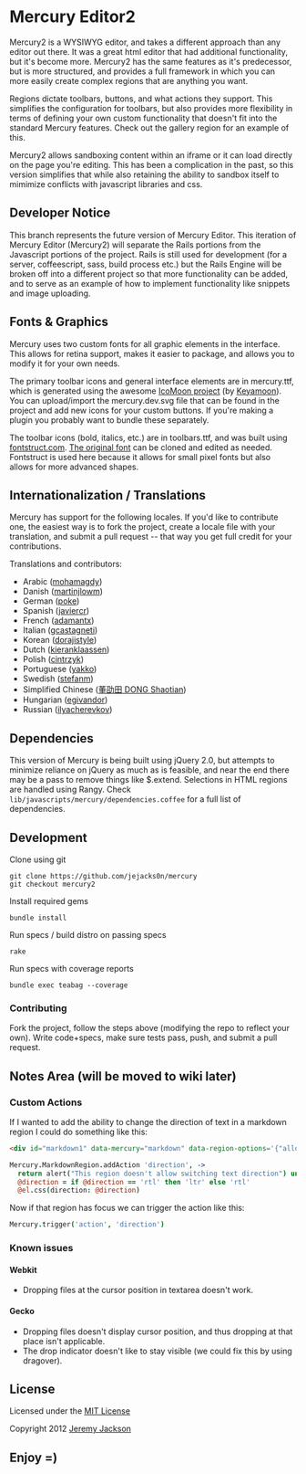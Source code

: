 Mercury Editor2
===============

Mercury2 is a WYSIWYG editor, and takes a different approach than any editor out there. It was a great html editor that had additional functionality, but it's become more. Mercury2 has the same features as it's predecessor, but is more structured, and provides a full framework in which you can more easily create complex regions that are anything you want.

Regions dictate toolbars, buttons, and what actions they support. This simplifies the configuration for toolbars, but also provides more flexibility in terms of defining your own custom functionality that doesn't fit into the standard Mercury features. Check out the gallery region for an example of this.

Mercury2 allows sandboxing content within an iframe or it can load directly on the page you're editing. This has been a complication in the past, so this version simplifies that while also retaining the ability to sandbox itself to mimimize conflicts with javascript libraries and css.


## Developer Notice

This branch represents the future version of Mercury Editor. This iteration of Mercury Editor (Mercury2) will separate the Rails portions from the Javascript portions of the project. Rails is still used for development (for a server, coffeescript, sass, build process etc.) but the Rails Engine will be broken off into a different project so that more functionality can be added, and to serve as an example of how to implement functionality like snippets and image uploading.


## Fonts & Graphics

Mercury uses two custom fonts for all graphic elements in the interface. This allows for retina support, makes it easier to package, and allows you to modify it for your own needs.

The primary toolbar icons and general interface elements are in mercury.ttf, which is generated using the awesome [IcoMoon project](http://icomoon.io/app/) (by [Keyamoon](https://twitter.com/keyamoon)). You can upload/import the mercury.dev.svg file that can be found in the project and add new icons for your custom buttons. If you're making a plugin you probably want to bundle these separately.

The toolbar icons (bold, italics, etc.) are in toolbars.ttf, and was built using [fontstruct.com](http://fontstruct.com/). [The original font](http://fontstruct.com/fontstructions/show/797530) can be cloned and edited as needed. Fontstruct is used here because it allows for small pixel fonts but also allows for more advanced shapes.


## Internationalization / Translations

Mercury has support for the following locales.  If you'd like to contribute one, the easiest way is to fork the project,
create a locale file with your translation, and submit a pull request -- that way you get full credit for your
contributions.

Translations and contributors:
- Arabic ([mohamagdy](https://github.com/mohamagdy))
- Danish ([martinjlowm](https://github.com/martinjlowm))
- German ([poke](https://github.com/poke))
- Spanish ([javiercr](https://github.com/javiercr))
- French ([adamantx](https://github.com/adamantx))
- Italian ([gcastagneti](https://github.com/gcastagnet))
- Korean ([dorajistyle](https://github.com/dorajistyle))
- Dutch ([kieranklaassen](https://github.com/kieranklaassen))
- Polish ([cintrzyk](https://github.com/cintrzyk))
- Portuguese ([yakko](https://github.com/yakko))
- Swedish ([stefanm](https://github.com/stefanm))
- Simplified Chinese ([董劭田 DONG Shaotian](https://github.com/richarddong))
- Hungarian ([egivandor](https://github.com/egivandor))
- Russian ([ilyacherevkov](https://github.com/ilyacherevkov))


## Dependencies

This version of Mercury is being built using jQuery 2.0, but attempts to minimize reliance on jQuery as much as is feasible, and near the end there may be a pass to remove things like $.extend. Selections in HTML regions are handled using Rangy. Check `lib/javascripts/mercury/dependencies.coffee` for a full list of dependencies.


## Development

Clone using git
```shell
git clone https://github.com/jejacks0n/mercury
git checkout mercury2
```

Install required gems
```shell
bundle install
```

Run specs / build distro on passing specs
```shell
rake
```

Run specs with coverage reports
```shell
bundle exec teabag --coverage
```

### Contributing

Fork the project, follow the steps above (modifying the repo to reflect your own). Write code+specs, make sure tests pass, push, and submit a pull request.


## Notes Area (will be moved to wiki later)

### Custom Actions

If I wanted to add the ability to change the direction of text in a markdown region I could do something like this:

```html
<div id="markdown1" data-mercury="markdown" data-region-options='{"allowDirection": true}'>
```

```coffeescript
Mercury.MarkdownRegion.addAction 'direction', ->
  return alert("This region doesn't allow switching text direction") unless @allowDirection
  @direction = if @direction == 'rtl' then 'ltr' else 'rtl'
  @el.css(direction: @direction)
```

Now if that region has focus we can trigger the action like this:

```coffeescript
Mercury.trigger('action', 'direction')
```

### Known issues

#### Webkit

- Dropping files at the cursor position in textarea doesn't work.

#### Gecko

- Dropping files doesn't display cursor position, and thus dropping at that place isn't applicable.
- The drop indicator doesn't like to stay visible (we could fix this by using dragover).


## License

Licensed under the [MIT License](http://opensource.org/licenses/mit-license.php)

Copyright 2012 [Jeremy Jackson](https://github.com/jejacks0n)


## Enjoy =)
